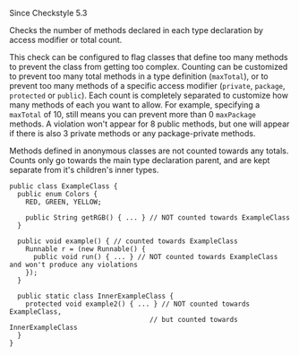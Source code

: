 Since Checkstyle 5.3

Checks the number of methods declared in each type declaration by access modifier or
total count.

This check can be configured to flag classes that define too many methods to prevent the
class from getting too complex.
Counting can be customized to prevent too many total methods in a type definition
(`maxTotal`), or to prevent too many methods of a specific access modifier
(`private`, `package`, `protected` or
`public`).
Each count is completely separated to customize how many methods of each you want to
allow. For example, specifying a `maxTotal` of 10, still means you can
prevent more than 0 `maxPackage` methods. A violation won't appear for 8
public methods, but one will appear if there is also 3 private methods or any
package-private methods.

Methods defined in anonymous classes are not counted towards any totals.
Counts only go towards the main type declaration parent, and are kept separate from it's
children's inner types.


    public class ExampleClass {
      public enum Colors {
        RED, GREEN, YELLOW;

        public String getRGB() { ... } // NOT counted towards ExampleClass
      }

      public void example() { // counted towards ExampleClass
        Runnable r = (new Runnable() {
          public void run() { ... } // NOT counted towards ExampleClass and won't produce any violations
        });
      }

      public static class InnerExampleClass {
        protected void example2() { ... } // NOT counted towards ExampleClass,
                                       // but counted towards InnerExampleClass
      }
    }
              
<br />

